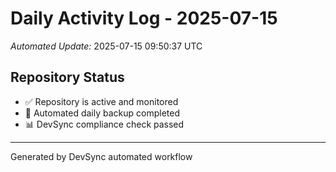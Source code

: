 # Daily Activity Log - 2025-07-15

*Automated Update:* 2025-07-15 09:50:37 UTC

## Repository Status
- ✅ Repository is active and monitored
- 🔄 Automated daily backup completed
- 📊 DevSync compliance check passed

---
Generated by DevSync automated workflow
